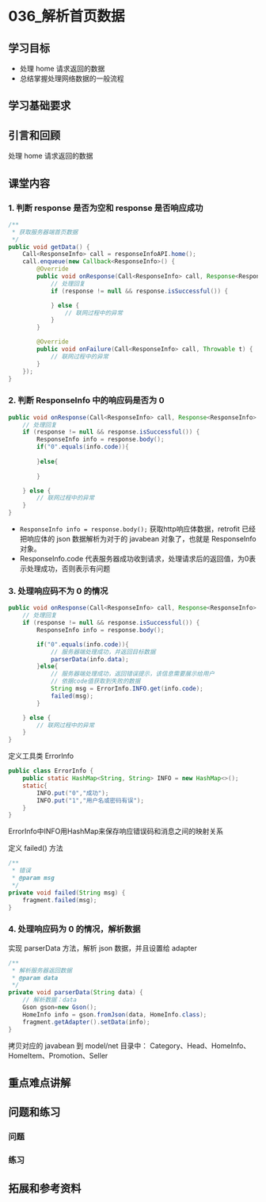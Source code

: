 # 036_解析首页数据
## 学习目标
- 处理 home 请求返回的数据
- 总结掌握处理网络数据的一般流程

## 学习基础要求

## 引言和回顾
处理 home 请求返回的数据

## 课堂内容
### 1. 判断 response 是否为空和 response 是否响应成功

```java
/**
 * 获取服务器端首页数据
 */
public void getData() {
    Call<ResponseInfo> call = responseInfoAPI.home();
    call.enqueue(new Callback<ResponseInfo>() {
        @Override
        public void onResponse(Call<ResponseInfo> call, Response<ResponseInfo> response) {
            // 处理回复
            if (response != null && response.isSuccessful()) {

            } else {
                // 联网过程中的异常
            }
        }

        @Override
        public void onFailure(Call<ResponseInfo> call, Throwable t) {
            // 联网过程中的异常
        }
    });
}
```

### 2. 判断 ResponseInfo 中的响应码是否为 0

```java
public void onResponse(Call<ResponseInfo> call, Response<ResponseInfo> response) {
    // 处理回复
    if (response != null && response.isSuccessful()) {
        ResponseInfo info = response.body();
        if("0".equals(info.code)){
           
        }else{
           
        }

    } else {
        // 联网过程中的异常
    }
}
```

- `ResponseInfo info = response.body();` 获取http响应体数据，retrofit 已经把响应体的 json 数据解析为对于的 javabean 对象了，也就是 ResponseInfo 对象。
- ResponseInfo.code 代表服务器成功收到请求，处理请求后的返回值，为0表示处理成功，否则表示有问题

### 3. 处理响应码不为 0 的情况
```java
public void onResponse(Call<ResponseInfo> call, Response<ResponseInfo> response) {
    // 处理回复
    if (response != null && response.isSuccessful()) {
        ResponseInfo info = response.body();

        if("0".equals(info.code)){
            // 服务器端处理成功，并返回目标数据
            parserData(info.data);
        }else{
            // 服务器端处理成功，返回错误提示，该信息需要展示给用户
            // 依据code值获取到失败的数据
            String msg = ErrorInfo.INFO.get(info.code);
            failed(msg);
        }

    } else {
        // 联网过程中的异常
    }
}
```

定义工具类 ErrorInfo
```java
public class ErrorInfo {
    public static HashMap<String, String> INFO = new HashMap<>();
    static{
        INFO.put("0","成功");
        INFO.put("1","用户名或密码有误");
    }
}
```

ErrorInfo中INFO用HashMap来保存响应错误码和消息之间的映射关系

定义 failed() 方法
```java
/**
 * 错误
 * @param msg
 */
private void failed(String msg) {
    fragment.failed(msg);
}
```

### 4. 处理响应码为 0 的情况，解析数据
实现 parserData 方法，解析 json 数据，并且设置给 adapter
```java
/**
 * 解析服务器返回数据
 * @param data
 */
private void parserData(String data) {
    // 解析数据：data
    Gson gson=new Gson();
    HomeInfo info = gson.fromJson(data, HomeInfo.class);
    fragment.getAdapter().setData(info);
}
```

拷贝对应的 javabean 到 model/net 目录中：
Category、Head、HomeInfo、HomeItem、Promotion、Seller

## 重点难点讲解

## 问题和练习
### 问题

### 练习

## 拓展和参考资料

